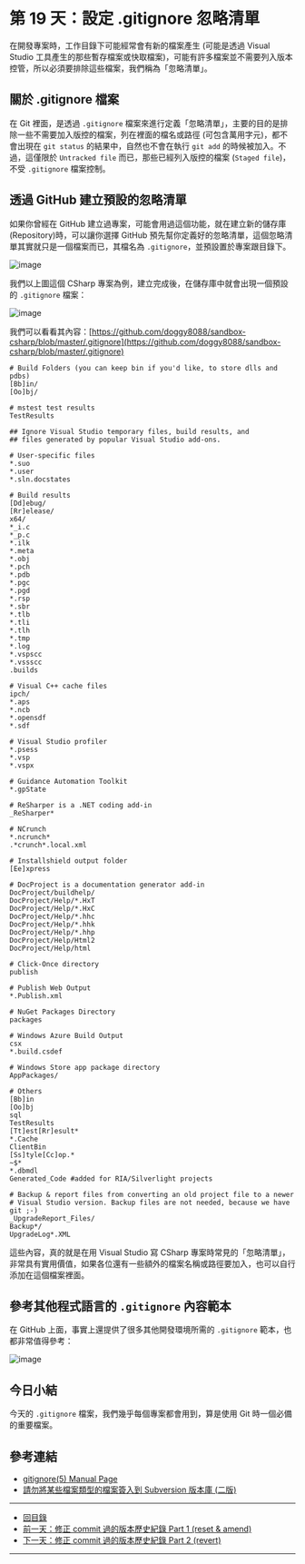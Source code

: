 第 19 天：設定 .gitignore 忽略清單
========================================================

在開發專案時，工作目錄下可能經常會有新的檔案產生 (可能是透過 Visual Studio 工具產生的那些暫存檔案或快取檔案)，可能有許多檔案並不需要列入版本控管，所以必須要排除這些檔案，我們稱為「忽略清單」。

關於 .gitignore 檔案
--------------------------

在 Git 裡面，是透過 `.gitignore` 檔案來進行定義「忽略清單」，主要的目的是排除一些不需要加入版控的檔案，列在裡面的檔名或路徑 (可包含萬用字元)，都不會出現在 `git status` 的結果中，自然也不會在執行 `git add` 的時候被加入。不過，這僅限於 `Untracked file` 而已，那些已經列入版控的檔案 (`Staged file`)，不受 `.gitignore` 檔案控制。


透過 GitHub 建立預設的忽略清單
-----------------------------

如果你曾經在 GitHub 建立過專案，可能會用過這個功能，就在建立新的儲存庫(Repository)時，可以讓你選擇 GitHub 預先幫你定義好的忽略清單，這個忽略清單其實就只是一個檔案而已，其檔名為 `.gitignore`，並預設置於專案跟目錄下。

![image](figures/19/01.png)

我們以上圖這個 CSharp 專案為例，建立完成後，在儲存庫中就會出現一個預設的 `.gitignore` 檔案：

![image](figures/19/02.png)

我們可以看看其內容：[https://github.com/doggy8088/sandbox-csharp/blob/master/.gitignore](https://github.com/doggy8088/sandbox-csharp/blob/master/.gitignore)

	# Build Folders (you can keep bin if you'd like, to store dlls and pdbs)
	[Bb]in/
	[Oo]bj/

	# mstest test results
	TestResults

	## Ignore Visual Studio temporary files, build results, and
	## files generated by popular Visual Studio add-ons.

	# User-specific files
	*.suo
	*.user
	*.sln.docstates

	# Build results
	[Dd]ebug/
	[Rr]elease/
	x64/
	*_i.c
	*_p.c
	*.ilk
	*.meta
	*.obj
	*.pch
	*.pdb
	*.pgc
	*.pgd
	*.rsp
	*.sbr
	*.tlb
	*.tli
	*.tlh
	*.tmp
	*.log
	*.vspscc
	*.vssscc
	.builds

	# Visual C++ cache files
	ipch/
	*.aps
	*.ncb
	*.opensdf
	*.sdf

	# Visual Studio profiler
	*.psess
	*.vsp
	*.vspx

	# Guidance Automation Toolkit
	*.gpState

	# ReSharper is a .NET coding add-in
	_ReSharper*

	# NCrunch
	*.ncrunch*
	.*crunch*.local.xml

	# Installshield output folder
	[Ee]xpress

	# DocProject is a documentation generator add-in
	DocProject/buildhelp/
	DocProject/Help/*.HxT
	DocProject/Help/*.HxC
	DocProject/Help/*.hhc
	DocProject/Help/*.hhk
	DocProject/Help/*.hhp
	DocProject/Help/Html2
	DocProject/Help/html

	# Click-Once directory
	publish

	# Publish Web Output
	*.Publish.xml

	# NuGet Packages Directory
	packages

	# Windows Azure Build Output
	csx
	*.build.csdef

	# Windows Store app package directory
	AppPackages/

	# Others
	[Bb]in
	[Oo]bj
	sql
	TestResults
	[Tt]est[Rr]esult*
	*.Cache
	ClientBin
	[Ss]tyle[Cc]op.*
	~$*
	*.dbmdl
	Generated_Code #added for RIA/Silverlight projects

	# Backup & report files from converting an old project file to a newer
	# Visual Studio version. Backup files are not needed, because we have git ;-)
	_UpgradeReport_Files/
	Backup*/
	UpgradeLog*.XML

這些內容，真的就是在用 Visual Studio 寫 CSharp 專案時常見的「忽略清單」，非常具有實用價值，如果各位還有一些額外的檔案名稱或路徑要加入，也可以自行添加在這個檔案裡面。

參考其他程式語言的 `.gitignore` 內容範本
----------------------------------------

在 GitHub 上面，事實上還提供了很多其他開發環境所需的 `.gitignore` 範本，也都非常值得參考：

![image](figures/19/03.png)


今日小結
-------

今天的 `.gitignore` 檔案，我們幾乎每個專案都會用到，算是使用 Git 時一個必備的重要檔案。

參考連結
-------

* [gitignore(5) Manual Page](http://git-scm.com/docs/gitignore)
* [請勿將某些檔案類型的檔案簽入到 Subversion 版本庫 (二版)](https://blog.miniasp.com/post/2012/03/30/Do-not-commit-these-file-type-into-subversion-repository-2)



-------
* [回目錄](README.md)
* <a href="18.md">前一天：修正 commit 過的版本歷史紀錄 Part 1 (reset & amend)</a>
* <a href="20.md">下一天：修正 commit 過的版本歷史紀錄 Part 2 (revert)</a>

-------


